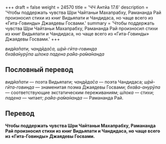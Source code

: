 +++
draft = false
weight = 24570
title = 'ЧЧ Антйа 17.6'
description = 'Чтобы поддержать чувства Шри Чайтаньи Махапрабху, Рамананда Рай произносил стихи из книг Видьяпати и Чандидаса, но чаще всего из «Гита-Говинды» Джаядевы Госвами.'
summary = 'Чтобы поддержать чувства Шри Чайтаньи Махапрабху, Рамананда Рай произносил стихи из книг Видьяпати и Чандидаса, но чаще всего из «Гита-Говинды» Джаядевы Госвами.'
+++

_видйа̄пати, чан̣д̣ӣда̄са, ш́рӣ-гӣта-говинда  
бха̄ва̄нурӯпа ш́лока пад̣ена ра̄йа-ра̄ма̄нанда_

## Пословный перевод

_видйа̄пати_ — поэта Видьяпати; _чан̣д̣ӣда̄са_ — поэта Чандидаса; _ш́рӣ_\-_гӣта_\-_говинда_ — знаменитая поэма Джаядевы Госвами; _бха̄ва_\-_анурӯпа_ — соответствующие экстатическим переживаниям; _ш́лока_ — стихи; _пад̣ена_ — читает; _ра̄йа_\-_ра̄ма̄нанда_ — Рамананда Рай.

## Перевод

**Чтобы поддержать чувства Шри Чайтаньи Махапрабху, Рамананда Рай произносил стихи из книг Видьяпати и Чандидаса, но чаще всего из «Гита-Говинды» Джаядевы Госвами.**
